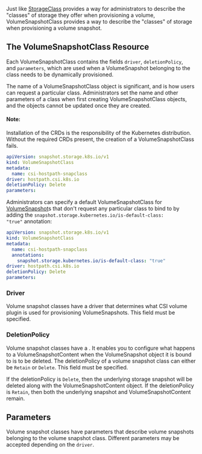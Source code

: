 Just like [StorageClass](StorageClass.md) provides a way for administrators to describe the "classes" of storage they offer when provisioning a volume, VolumeSnapshotClass provides a way to describe the "classes" of storage when provisioning a volume snapshot.

## The VolumeSnapshotClass Resource[](https://kubernetes.io/docs/concepts/storage/volume-snapshot-classes/#the-volumesnapshotclass-resource)

Each VolumeSnapshotClass contains the fields `driver`, `deletionPolicy`, and `parameters`, which are used when a VolumeSnapshot belonging to the class needs to be dynamically provisioned.

The name of a VolumeSnapshotClass object is significant, and is how users can request a particular class. Administrators set the name and other parameters of a class when first creating VolumeSnapshotClass objects, and the objects cannot be updated once they are created.

#### Note:

Installation of the CRDs is the responsibility of the Kubernetes distribution. Without the required CRDs present, the creation of a VolumeSnapshotClass fails.

```yaml
apiVersion: snapshot.storage.k8s.io/v1
kind: VolumeSnapshotClass
metadata:
  name: csi-hostpath-snapclass
driver: hostpath.csi.k8s.io
deletionPolicy: Delete
parameters:
```

Administrators can specify a default VolumeSnapshotClass for [VolumeSnapshot](VolumeSnapshot.md)s that don't request any particular class to bind to by adding the `snapshot.storage.kubernetes.io/is-default-class: "true"` annotation:

```yaml
apiVersion: snapshot.storage.k8s.io/v1
kind: VolumeSnapshotClass
metadata:
  name: csi-hostpath-snapclass
  annotations:
    snapshot.storage.kubernetes.io/is-default-class: "true"
driver: hostpath.csi.k8s.io
deletionPolicy: Delete
parameters:
```

### Driver[](https://kubernetes.io/docs/concepts/storage/volume-snapshot-classes/#driver)

Volume snapshot classes have a driver that determines what CSI volume plugin is used for provisioning VolumeSnapshots. This field must be specified.

### DeletionPolicy[](https://kubernetes.io/docs/concepts/storage/volume-snapshot-classes/#deletionpolicy)

Volume snapshot classes have a [](https://kubernetes.io/docs/concepts/storage/volume-snapshots/#delete). It enables you to configure what happens to a VolumeSnapshotContent when the VolumeSnapshot object it is bound to is to be deleted. The deletionPolicy of a volume snapshot class can either be `Retain` or `Delete`. This field must be specified.

If the deletionPolicy is `Delete`, then the underlying storage snapshot will be deleted along with the VolumeSnapshotContent object. If the deletionPolicy is `Retain`, then both the underlying snapshot and VolumeSnapshotContent remain.

## Parameters[](https://kubernetes.io/docs/concepts/storage/volume-snapshot-classes/#parameters)

Volume snapshot classes have parameters that describe volume snapshots belonging to the volume snapshot class. Different parameters may be accepted depending on the `driver`.